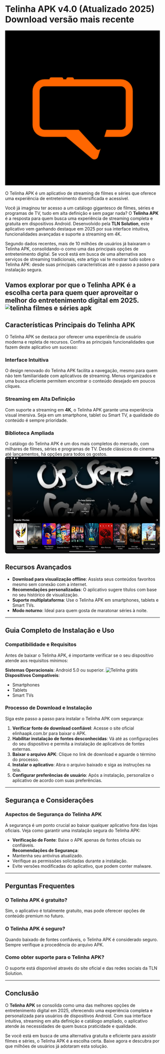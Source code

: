 # Telinha APK v4.0 (Atualizado 2025) Download versão mais recente
![Telinha APK - Filmes e Series](https://github.com/telinhaapkapp/Telinha-APK-atualizado/blob/main/Telinha%20APK%20-%20Filmes%20e%20Series.png?raw=true)

O Telinha APK é um aplicativo de streaming de filmes e séries que oferece uma experiência de entretenimento diversificada e acessível.

Você já imaginou ter acesso a um catálogo gigantesco de filmes, séries e programas de TV, tudo em alta definição e sem pagar nada? O **Telinha APK** é a resposta para quem busca uma experiência de streaming completa e gratuita em dispositivos Android. Desenvolvido pela **TLN Solution**, este aplicativo vem ganhando destaque em 2025 por sua interface intuitiva, funcionalidades avançadas e suporte a streaming em 4K.  

Segundo dados recentes, mais de 10 milhões de usuários já baixaram o Telinha APK, consolidando-o como uma das principais opções de entretenimento digital. Se você está em busca de uma alternativa aos serviços de streaming tradicionais, este artigo vai te mostrar tudo sobre o Telinha APK: desde suas principais características até o passo a passo para instalação segura.  

Vamos explorar por que o Telinha APK é a escolha certa para quem quer aproveitar o melhor do entretenimento digital em 2025.  
![telinha filmes e séries apk](https://github.com/telinhaapkapp/Telinha-APK-atualizado/blob/main/telinha%20filmes%20e%20s%C3%A9ries%20apk.png?raw=true)
---

## Características Principais do Telinha APK  

O Telinha APK se destaca por oferecer uma experiência de usuário moderna e repleta de recursos. Confira as principais funcionalidades que fazem deste aplicativo um sucesso:  

### Interface Intuitiva  
O design renovado do Telinha APK facilita a navegação, mesmo para quem não tem familiaridade com aplicativos de streaming. Menus organizados e uma busca eficiente permitem encontrar o conteúdo desejado em poucos cliques.  

### Streaming em Alta Definição  
Com suporte a streaming em **4K**, o Telinha APK garante uma experiência visual imersiva. Seja em um smartphone, tablet ou Smart TV, a qualidade do conteúdo é sempre prioridade.  

### Biblioteca Ampliada  
O catálogo do Telinha APK é um dos mais completos do mercado, com milhares de filmes, séries e programas de TV. Desde clássicos do cinema até lançamentos, há opções para todos os gostos.  
![Telinha APK](https://raw.githubusercontent.com/telinhaapkapp/Telinha-APK-atualizado/refs/heads/main/Telinha%20apk.webp)
## Recursos Avançados  
- **Download para visualização offline**: Assista seus conteúdos favoritos mesmo sem conexão com a internet.  
- **Recomendações personalizadas**: O aplicativo sugere títulos com base no seu histórico de visualização.  
- **Suporte multiplataforma**: Use o Telinha APK em smartphones, tablets e Smart TVs.  
- **Modo noturno**: Ideal para quem gosta de maratonar séries à noite.  

---

## Guia Completo de Instalação e Uso  

### Compatibilidade e Requisitos  

Antes de baixar o Telinha APK, é importante verificar se o seu dispositivo atende aos requisitos mínimos:  

**Sistemas Operacionais**: Android 5.0 ou superior. 
![Telinha grátis](https://github.com/telinhaapkapp/Telinha-APK-atualizado/blob/main/Telinha%20gr%C3%A1tis.png?raw=true)
**Dispositivos Compatíveis**:  
- Smartphones  
- Tablets  
- Smart TVs  

### Processo de Download e Instalação  

Siga este passo a passo para instalar o Telinha APK com segurança:  

1. **Verificar fonte de download confiável**: Acesse o site oficial elinhaapk.com.br para baixar o APK.  
2. **Habilitar instalação de fontes desconhecidas**: Vá até as configurações do seu dispositivo e permita a instalação de aplicativos de fontes externas.  
3. **Baixar o arquivo APK**: Clique no link de download e aguarde o término do processo.  
4. **Instalar o aplicativo**: Abra o arquivo baixado e siga as instruções na tela.  
5. **Configurar preferências de usuário**: Após a instalação, personalize o aplicativo de acordo com suas preferências.  

---

## Segurança e Considerações  

### Aspectos de Segurança do Telinha APK  

A segurança é um ponto crucial ao baixar qualquer aplicativo fora das lojas oficiais. Veja como garantir uma instalação segura do Telinha APK:  

- **Verificação de Fonte**: Baixe o APK apenas de fontes oficiais ou confiáveis.  
**Recomendações de Segurança**:  
- Mantenha seu antivírus atualizado.  
- Verifique as permissões solicitadas durante a instalação.  
- Evite versões modificadas do aplicativo, que podem conter malware.  

---

## Perguntas Frequentes  

### O Telinha APK é gratuito?  
Sim, o aplicativo é totalmente gratuito, mas pode oferecer opções de conteúdo premium no futuro.  

### O Telinha APK é seguro?  
Quando baixado de fontes confiáveis, o Telinha APK é considerado seguro. Sempre verifique a procedência do arquivo APK.  

### Como obter suporte para o Telinha APK?  
O suporte está disponível através do site oficial e das redes sociais da TLN Solution.  

---

## Conclusão  

O **Telinha APK** se consolida como uma das melhores opções de entretenimento digital em 2025, oferecendo uma experiência completa e personalizada para usuários de dispositivos Android. Com sua interface intuitiva, streaming em alta definição e catálogo ampliado, o aplicativo atende às necessidades de quem busca praticidade e qualidade.  

Se você está em busca de uma alternativa gratuita e eficiente para assistir filmes e séries, o Telinha APK é a escolha certa. Baixe agora e descubra por que milhões de usuários já adotaram esta solução.  
